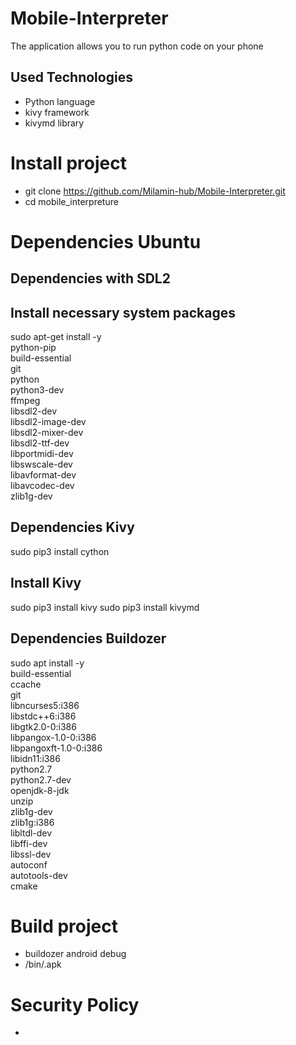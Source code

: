 # Mobile-Interpreter
The application allows you to run python code on your phone
## Used Technologies
- Python language
- kivy framework 
- kivymd library

# Install project
- git clone https://github.com/Milamin-hub/Mobile-Interpreter.git
- cd mobile_interpreture

# Dependencies Ubuntu

## Dependencies with SDL2
## Install necessary system packages
sudo apt-get install -y \
python-pip \
build-essential \
git \
python \
python3-dev \
ffmpeg \
libsdl2-dev \
libsdl2-image-dev \
libsdl2-mixer-dev \
libsdl2-ttf-dev \
libportmidi-dev \
libswscale-dev \
libavformat-dev \
libavcodec-dev \
zlib1g-dev

## Dependencies Kivy
sudo pip3 install cython

## Install Kivy
sudo pip3 install kivy
sudo pip3 install kivymd

## Dependencies Buildozer
sudo apt install -y \
build-essential \
ccache \
git \
libncurses5:i386 \
libstdc++6:i386 \
libgtk2.0-0:i386 \
libpangox-1.0-0:i386 \
libpangoxft-1.0-0:i386 \
libidn11:i386 \
python2.7 \
python2.7-dev \
openjdk-8-jdk \
unzip \
zlib1g-dev \
zlib1g:i386 \
libltdl-dev \
libffi-dev \
libssl-dev \
autoconf \
autotools-dev \
cmake

# Build project
- buildozer android debug
- /bin/.apk


# Security Policy
-
